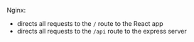 Nginx:

- directs all requests to the `/` route to the React app
- directs all requests to the `/api` route to the express server
